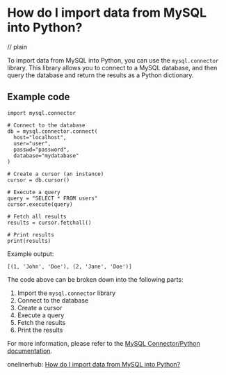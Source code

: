 # How do I import data from MySQL into Python?
// plain

To import data from MySQL into Python, you can use the `mysql.connector` library. This library allows you to connect to a MySQL database, and then query the database and return the results as a Python dictionary.

## Example code

```
import mysql.connector

# Connect to the database
db = mysql.connector.connect(
  host="localhost",
  user="user",
  passwd="password",
  database="mydatabase"
)

# Create a cursor (an instance)
cursor = db.cursor()

# Execute a query
query = "SELECT * FROM users"
cursor.execute(query)

# Fetch all results
results = cursor.fetchall()

# Print results
print(results)
```

Example output:
```
[(1, 'John', 'Doe'), (2, 'Jane', 'Doe')]
```

The code above can be broken down into the following parts:

1. Import the `mysql.connector` library
2. Connect to the database
3. Create a cursor
4. Execute a query
5. Fetch the results
6. Print the results

For more information, please refer to the [MySQL Connector/Python documentation](https://dev.mysql.com/doc/connector-python/en/).

onelinerhub: [How do I import data from MySQL into Python?](https://onelinerhub.com/python-mysql/how-do-i-import-data-from-mysql-into-python)